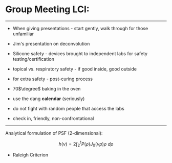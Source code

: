 # Group Meeting LCI:
***

- When giving presentations - start gently, walk through for those unfamiliar
- Jim's presentation on deconvolution
- Silicone safety - devices brought to independent labs for safety testing/certification
- topical vs. respiratory safety - if good inside, good outside
- for extra safety - post-curing process
- 70$\degree$ baking in the oven 


- use the dang **calendar** (seriously)
- do not fight with random people that access the labs 
- check in, friendly, non-confrontational



___


Analytical formulation of PSF (2-dimensional):


$$h(\nu) = 2\int_2^1	P(\rho)J_0(\nu \rho)\rho \  d \rho$$

+ Raleigh Criterion 